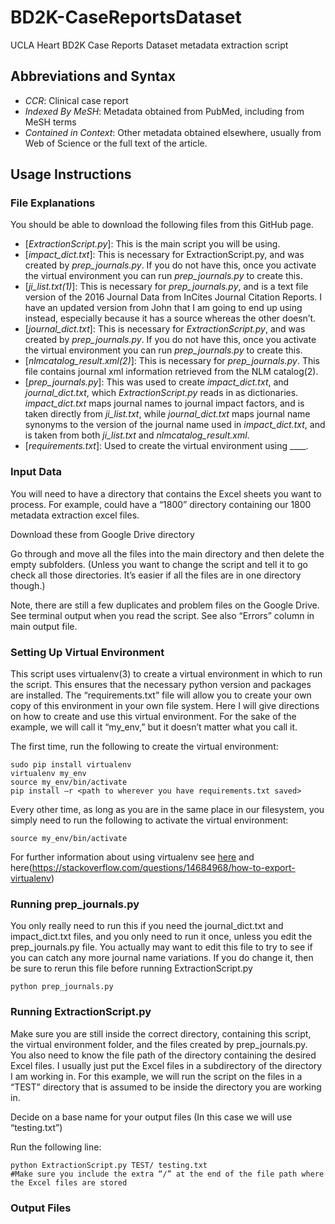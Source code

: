 # BD2K-CaseReportsDataset
UCLA Heart BD2K Case Reports Dataset metadata extraction script

## Abbreviations and Syntax

* *CCR*: Clinical case report
* *Indexed By MeSH*: Metadata obtained from PubMed, including from MeSH terms
* *Contained in Context*: Other metadata obtained elsewhere, usually from Web of Science or the full text of the article.

## Usage Instructions
 
### File Explanations

You should be able to download the following files from this GitHub page.
* [*ExtractionScript.py*]: This is the main script you will be using. 
* [*impact_dict.txt*]: This is necessary for ExtractionScript.py, and was created by *prep_journals.py*. If you do not have this, once you activate the virtual environment you can run *prep_journals.py* to create this.
* [*ji_list.txt(1)*]: This is necessary for *prep_journals.py*, and is a text file version of the 2016 Journal Data from InCites Journal Citation Reports. I have an updated version from John that I am going to end up using instead, especially because it has a source whereas the other doesn’t. 
* [*journal_dict.txt*]: This is necessary for *ExtractionScript.py*, and was created by *prep_journals.py*. If you do not have this, once you activate the virtual environment you can run *prep_journals.py* to create this. 
* [*nlmcatalog_result.xml(2)*]: This is necessary for *prep_journals.py*. This file contains journal xml information retrieved from the NLM catalog(2).
* [*prep_journals.py*]: This was used to create *impact_dict.txt*, and *journal_dict.txt*, which *ExtractionScript.py* reads in as dictionaries. *impact_dict.txt* maps journal names to journal impact factors, and is taken directly from *ji_list.txt*, while *journal_dict.txt* maps journal name synonyms to the version of the journal name used in *impact_dict.txt*, and is taken from both *ji_list.txt* and *nlmcatalog_result.xml*. 
* [*requirements.txt*]: Used to create the virtual environment using ____.

### Input Data

You will need to have a directory that contains the Excel sheets you want to process. For example, could have a “1800” directory containing our 1800 metadata extraction excel files. 

Download these from Google Drive directory

Go through and move all the files into the main directory and then delete the empty subfolders. (Unless you want to change the script and tell it to go check all those directories.  It’s easier if all the files are in one directory though.)

Note, there are still a few duplicates and problem files on the Google Drive. See terminal output when you read the script.  See also “Errors” column in main output file.

### Setting Up Virtual Environment

This script uses virtualenv(3) to create a virtual environment in which to run the script.  This ensures that the necessary python version and packages are installed.  The “requirements.txt” file will allow you to create your own copy of this environment in your own file system. Here I will give directions on how to create and use this virtual environment. For the sake of the example, we will call it “my_env,” but it doesn’t matter what you call it.

The first time, run the following to create the virtual environment:
```
sudo pip install virtualenv
virtualenv my_env
source my_env/bin/activate
pip install –r <path to wherever you have requirements.txt saved>
```

Every other time, as long as you are in the same place in our filesystem, you simply need to run the following to activate the virtual environment:
```
source my_env/bin/activate
```
For further information about using virtualenv see [here](http://docs.python-guide.org/en/latest/dev/virtualenvs/) and here(https://stackoverflow.com/questions/14684968/how-to-export-virtualenv)

### Running prep_journals.py

You only really need to run this if you need the journal_dict.txt and impact_dict.txt files, and you only need to run it once, unless you edit the prep_journals.py file.  You actually may want to edit this file to try to see if you can catch any more journal name variations. If you do change it, then be sure to rerun this file before running ExtractionScript.py
```
python prep_journals.py 
```

### Running ExtractionScript.py

Make sure you are still inside the correct directory, containing this script, the virtual environment folder, and the files created by prep_journals.py.  You also need to know the file path of the directory containing the desired Excel files.  I usually just put the Excel files in a subdirectory of the directory I am working in. For this example, we will run the script on the files in a “TEST” directory that is assumed to be inside the directory you are working in.

Decide on a base name for your output files (In this case we will use “testing.txt”)

Run the following line:
```
python ExtractionScript.py TEST/ testing.txt
#Make sure you include the extra “/” at the end of the file path where the Excel files are stored
```
### Output Files









